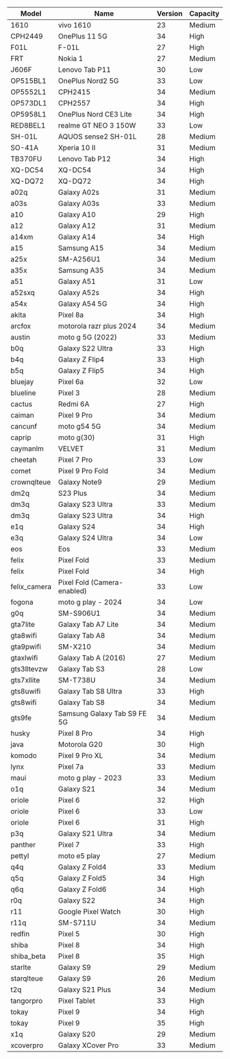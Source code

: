 | Model | Name | Version | Capacity |
| --- | --- | --- | --- |
| 1610 | vivo 1610 | 23 | Medium |
| CPH2449 | OnePlus 11 5G | 34 | High |
| F01L | F-01L | 27 | High |
| FRT | Nokia 1 | 27 | Medium |
| J606F | Lenovo Tab P11 | 30 | Low |
| OP515BL1 | OnePlus Nord2 5G | 33 | Low |
| OP5552L1 | CPH2415 | 34 | Medium |
| OP573DL1 | CPH2557 | 34 | High |
| OP5958L1 | OnePlus Nord CE3 Lite | 34 | High |
| RED8BEL1 | realme GT NEO 3 150W | 33 | Low |
| SH-01L | AQUOS sense2 SH-01L | 28 | Medium |
| SO-41A | Xperia 10 II | 31 | Medium |
| TB370FU | Lenovo Tab P12 | 34 | High |
| XQ-DC54 | XQ-DC54 | 34 | High |
| XQ-DQ72 | XQ-DQ72 | 34 | High |
| a02q | Galaxy A02s | 31 | Medium |
| a03s | Galaxy A03s | 33 | Medium |
| a10 | Galaxy A10 | 29 | High |
| a12 | Galaxy A12 | 31 | Medium |
| a14xm | Galaxy A14 | 34 | High |
| a15 | Samsung A15 | 34 | Medium |
| a25x | SM-A256U1 | 34 | Medium |
| a35x | Samsung A35 | 34 | Medium |
| a51 | Galaxy A51 | 31 | Low |
| a52sxq | Galaxy A52s | 34 | High |
| a54x | Galaxy A54 5G | 34 | High |
| akita | Pixel 8a | 34 | High |
| arcfox | motorola razr plus 2024 | 34 | Medium |
| austin | moto g 5G (2022) | 33 | Medium |
| b0q | Galaxy S22 Ultra | 33 | High |
| b4q | Galaxy Z Flip4 | 33 | High |
| b5q | Galaxy Z Flip5 | 34 | High |
| bluejay | Pixel 6a | 32 | Low |
| blueline | Pixel 3 | 28 | Medium |
| cactus | Redmi 6A | 27 | High |
| caiman | Pixel 9 Pro | 34 | Medium |
| cancunf | moto g54 5G | 34 | Medium |
| caprip | moto g(30) | 31 | High |
| caymanlm | VELVET | 31 | Medium |
| cheetah | Pixel 7 Pro | 33 | Low |
| comet | Pixel 9 Pro Fold | 34 | Medium |
| crownqlteue | Galaxy Note9 | 29 | Medium |
| dm2q | S23 Plus | 34 | Medium |
| dm3q | Galaxy S23 Ultra | 33 | Medium |
| dm3q | Galaxy S23 Ultra | 34 | High |
| e1q | Galaxy S24 | 34 | High |
| e3q | Galaxy S24 Ultra | 34 | Low |
| eos | Eos | 33 | Medium |
| felix | Pixel Fold | 33 | Medium |
| felix | Pixel Fold | 34 | High |
| felix_camera | Pixel Fold (Camera-enabled) | 33 | Low |
| fogona | moto g play - 2024 | 34 | Low |
| g0q | SM-S906U1 | 34 | Medium |
| gta7lite | Galaxy Tab A7 Lite | 34 | Medium |
| gta8wifi | Galaxy Tab A8 | 34 | Medium |
| gta9pwifi | SM-X210 | 34 | Medium |
| gtaxlwifi | Galaxy Tab A (2016) | 27 | Medium |
| gts3lltevzw | Galaxy Tab S3 | 28 | Low |
| gts7xllite | SM-T738U | 34 | Medium |
| gts8uwifi | Galaxy Tab S8 Ultra | 33 | High |
| gts8wifi | Galaxy Tab S8 | 34 | Medium |
| gts9fe | Samsung Galaxy Tab S9 FE 5G | 34 | Medium |
| husky | Pixel 8 Pro | 34 | High |
| java | Motorola G20 | 30 | High |
| komodo | Pixel 9 Pro XL | 34 | Medium |
| lynx | Pixel 7a | 33 | Medium |
| maui | moto g play - 2023 | 33 | Medium |
| o1q | Galaxy S21 | 34 | Medium |
| oriole | Pixel 6 | 32 | High |
| oriole | Pixel 6 | 33 | Low |
| oriole | Pixel 6 | 31 | High |
| p3q | Galaxy S21 Ultra | 34 | Medium |
| panther | Pixel 7 | 33 | High |
| pettyl | moto e5 play | 27 | Medium |
| q4q | Galaxy Z Fold4 | 33 | Medium |
| q5q | Galaxy Z Fold5 | 34 | High |
| q6q | Galaxy Z Fold6 | 34 | High |
| r0q | Galaxy S22 | 34 | High |
| r11 | Google Pixel Watch | 30 | High |
| r11q | SM-S711U | 34 | Medium |
| redfin | Pixel 5 | 30 | High |
| shiba | Pixel 8 | 34 | High |
| shiba_beta | Pixel 8 | 35 | High |
| starlte | Galaxy S9 | 29 | Medium |
| starqlteue | Galaxy S9 | 26 | Medium |
| t2q | Galaxy S21 Plus | 34 | Medium |
| tangorpro | Pixel Tablet | 33 | High |
| tokay | Pixel 9 | 34 | High |
| tokay | Pixel 9 | 35 | High |
| x1q | Galaxy S20 | 29 | Medium |
| xcoverpro | Galaxy XCover Pro | 33 | Medium |

